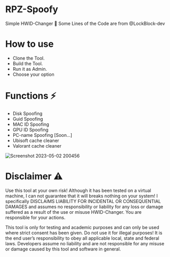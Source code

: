 # RPZ-Spoofy

Simple HWID-Changer 🔑︎
Some Lines of the Code are from @LockBlock-dev 


# How to use
+ Clone the Tool.
+ Build the Tool.
+ Run it as Admin.
+ Choose your option


# Functions ⚡
+ Disk Spoofing
+ Guid Spoofing
+ MAC ID Spoofing
+ GPU ID Spoofing
+ PC-name Spoofing [Soon...]
+ Ubisoft cache cleaner
+ Valorant cache cleaner


![Screenshot 2023-05-02 200456](https://user-images.githubusercontent.com/96635023/235751072-1c467e2d-7b0b-4715-b196-85404a5f6ff0.png)

# Disclaimer ⚠️
Use this tool at your own risk! Although it has been tested on a virtual machine, I can not guarantee that it will breaks nothing on your system! I specifically DISCLAIMS LIABILITY FOR INCIDENTAL OR CONSEQUENTIAL DAMAGES and assumes no responsibility or liability for any loss or damage suffered as a result of the use or misuse HWID-Changer. You are responsible for your actions.

This tool is only for testing and academic purposes and can only be used where strict consent has been given. Do not use it for illegal purposes! It is the end user’s responsibility to obey all applicable local, state and federal laws. Developers assume no liability and are not responsible for any misuse or damage caused by this tool and software in general.
